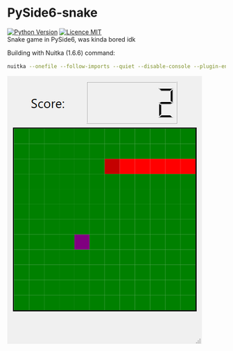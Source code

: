 # PySide6-snake

[![Python Version](https://img.shields.io/badge/Python-3.10-blue.svg)](https://www.python.org/downloads/release/python-310/)
[![Licence MIT](https://img.shields.io/badge/License-MIT-purple.svg)](/LICENCE)  
Snake game in PySide6, was kinda bored idk

Building with Nuitka (1.6.6) command:

```bash
nuitka --onefile --follow-imports --quiet --disable-console --plugin-enable=pyside6 --output-filename=snake_game.exe .\main.py
```

![screnshot](/screenshot.png)